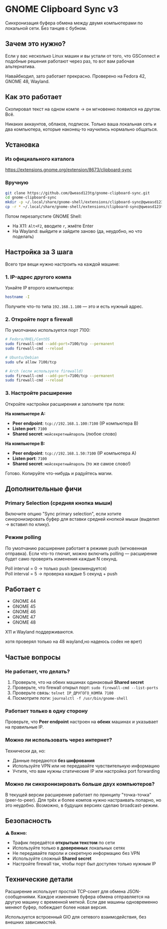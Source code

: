 # GNOME Clipboard Sync v3

Синхронизация буфера обмена между двумя компьютерами по локальной сети. Без танцев с бубном.

## Зачем это нужно?

Если у вас несколько Linux машин и вы устали от того, что GSConnect и подобные решения работают через раз, то вот вам рабочая альтернатива. 

Навайбкодил, зато работает прекрасно. Проверено на Fedora 42, GNOME 48, Wayland.

## Как это работает

Скопировал текст на одном компе → он мгновенно появился на другом. Всё.

Никаких аккаунтов, облаков, подписок. Только ваша локальная сеть и два компьютера, которые наконец-то научились нормально общаться.

## Установка

### Из официального каталога
https://extensions.gnome.org/extension/8673/clipboard-sync

### Вручную
```bash
git clone https://github.com/Qweasd123tg/gnome-clipboard-sync.git
cd gnome-clipboard-sync
mkdir -p ~/.local/share/gnome-shell/extensions/clipboard-sync@qweasd123tg/
cp -r * ~/.local/share/gnome-shell/extensions/clipboard-sync@qweasd123tg/
```

Потом перезапустите GNOME Shell:
- На X11: `Alt+F2`, вводите `r`, жмёте Enter
- На Wayland: выйдите и зайдите заново (да, неудобно, но что поделать)

## Настройка за 3 шага

Всего три вещи нужно настроить на каждой машине:

### 1. IP-адрес другого компа

Узнайте IP второго компьютера:
```bash
hostname -I
```
Получите что-то типа `192.168.1.100` — это и есть нужный адрес.

### 2. Откройте порт в firewall

По умолчанию используется порт 7100:

```bash
# Fedora/RHEL/CentOS
sudo firewall-cmd --add-port=7100/tcp --permanent
sudo firewall-cmd --reload

# Ubuntu/Debian
sudo ufw allow 7100/tcp

# Arch (если используете firewalld)
sudo firewall-cmd --add-port=7100/tcp --permanent
sudo firewall-cmd --reload
```

### 3. Настройте расширение

Откройте настройки расширения и заполните три поля:

**На компьютере A:**
- **Peer endpoint**: `tcp://192.168.1.100:7100` (IP компьютера B)
- **Listen port**: `7100`
- **Shared secret**: `мойсекретныйпароль` (любое слово)

**На компьютере B:**
- **Peer endpoint**: `tcp://192.168.1.50:7100` (IP компьютера A)
- **Listen port**: `7100`
- **Shared secret**: `мойсекретныйпароль` (то же самое слово!)

Готово. Копируйте что-нибудь и радуйтесь магии.

## Дополнительные фичи

### Primary Selection (средняя кнопка мыши)
Включите опцию "Sync primary selection", если хотите синхронизировать буфер для вставки средней кнопкой мыши (выделил → вставил по клику).

### Режим polling
По умолчанию расширение работает в режиме push (мгновенная отправка). Если что-то глючит, можно включить polling — расширение будет само проверять изменения каждые N секунд.

Poll interval = 0 → только push (рекомендуется)  
Poll interval = 5 → проверка каждые 5 секунд + push

## Работает с

- GNOME 44
- GNOME 45
- GNOME 46
- GNOME 47
- GNOME 48

X11 и Wayland поддерживаются.

хотя проверял только на 48 wayland,но надеюсь codex не врет)

## Частые вопросы

### Не работает, что делать?
1. Проверьте, что на обеих машинах одинаковый **Shared secret**
2. Проверьте, что firewall открыл порт: `sudo firewall-cmd --list-ports`
3. Проверьте связь: `telnet IP_ДРУГОГО_КОМПА 7100`
4. Посмотрите логи: `journalctl -f /usr/bin/gnome-shell`

### Работает только в одну сторону
Проверьте, что **Peer endpoint** настроен на **обеих** машинах и указывает на правильные IP.

### Можно ли использовать через интернет?
Технически да, но:
- Данные передаются **без шифрования**
- Используйте VPN или не передавайте чувствительную информацию
- Учтите, что вам нужны статические IP или настройка port forwarding

### Можно ли синхронизировать больше двух компьютеров?
В текущей версии расширение работает по принципу "точка-точка" (peer-to-peer). Для трёх и более компов нужно настраивать попарно, но это неудобно. Возможно, в будущих версиях сделаю broadcast-режим.

## Безопасность

⚠️ **Важно:**
- Трафик передаётся **открытым текстом** по сети
- Используйте только в **доверенных** локальных сетях
- Не передавайте пароли и секретную информацию без VPN
- Используйте сложный **Shared secret**
- Настройте firewall так, чтобы порт был доступен только нужным IP

## Технические детали

Расширение использует простой TCP-сокет для обмена JSON-сообщениями. Каждое изменение буфера обмена отправляется на другую машину с временной меткой. Если две машины одновременно меняют буфер, побеждает более новая версия.

Используется встроенный GIO для сетевого взаимодействия, без внешних зависимостей.
